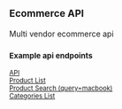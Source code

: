 ## <sub>Ecommerce API</sub>

Multi vendor ecommerce api
<br>

### <sub>Example api endpoints</sub>

<sub>
<a href="https://thearkein-nodejs-ecommerce.herokuapp.com/">API</a><br>
<a href="https://thearkein-nodejs-ecommerce.herokuapp.com/api/v1/public/product/list">Product List</a><br>
<a href="https://thearkein-nodejs-ecommerce.herokuapp.com/api/v1/public/product/search?query=macbook">Product Search (query=macbook)</a><br>
<a href="https://thearkein-nodejs-ecommerce.herokuapp.com/api/v1/public/category/main/list">Categories List</a><br>
</sub>
